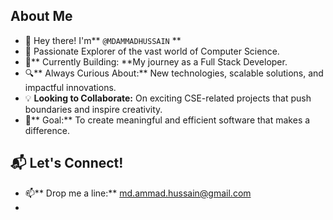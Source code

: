 ## About Me
- 👋 Hey there! I'm** `@MDAMMADHUSSAIN` **
- 🚀 Passionate Explorer of the vast world of Computer Science.
- 🌱** Currently Building: **My journey as a Full Stack Developer.
- 🔍** Always Curious About:** New technologies, scalable solutions, and impactful innovations.
- 💡 **Looking to Collaborate:** On exciting CSE-related projects that push boundaries and inspire creativity.
- 🎯** Goal:** To create meaningful and efficient software that makes a difference.

## 📬 Let's Connect!
- 📫** Drop me a line:** md.ammad.hussain@gmail.com
- 

<!---
MDAMMADHUSSAIN/MDAMMADHUSSAIN is a ✨ special ✨ repository because its `README.md` (this file) appears on your GitHub profile.
You can click the Preview link to take a look at your changes.
--->
